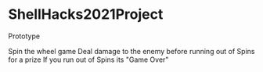 # ShellHacks2021Project
Prototype

Spin the wheel game 
Deal damage to the enemy before running out of Spins for a prize
If you run out of Spins its "Game Over"
